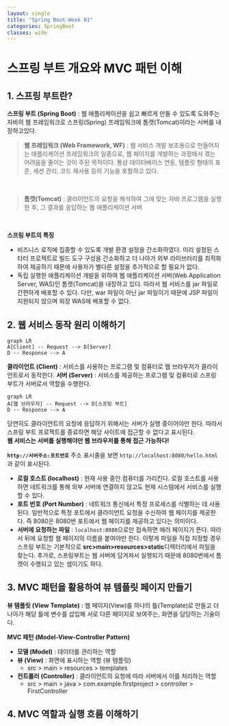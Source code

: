 ```yaml
---
layout: single
title: "Spring Boot-Week 01"
categories: SpringBoot
classes: wide
---
```


# 스프링 부트 개요와 MVC 패턴 이해

## 1. 스프링 부트란?
**스프링 부트 (Spring Boot)** : 웹 애플리케이션을 쉽고 빠르게 만들 수 있도록 도와주는 자바의 웹 프레임워크로 스프링(Spring) 프레임워크에 톰캣(Tomcat)이라는 서버를 내장하고있다.
 > **웹 프레임워크 (Web Framework, WF)** : 웹 서비스 개발 보조용으로 만들어지는 애플리케이션 프레임워크의 일종으로, 웹 페이지를 개발하는 과정에서 겪는 어려움을 줄이는 것이 주된 목적이다. 통상 데이터베이스 연동, 템플릿 형태의 표준, 세션 관리, 코드 재사용 등의 기능을 포함하고 있다.

<br>

 > **톰캣(Tomcat)** : 클라이언트의 요청을 해석하여 그에 맞는 자바 프로그램을 실행한 후, 그 결과를 응답하는 웹 애플리케이션 서버

<br>

**스프링 부트의 특징**
- 비즈니스 로직에 집중할 수 있도록 개발 환경 설정을 간소화하였다. 미리 설정된 스타터 프로젝트로 빌드 도구 구성을 간소화하고 더 나아가 외부 라이브러리를 최적화하여 제공하기 때문에 사용자가 별다른 설정을 추가적으로 할 필요가 없다.
- 독립 실행한 애플리케이션 개발을 위하여 웹 애플리케이션 서버(Web Application Server, WAS)인 톰캣(Tomcat)을 내장하고 있다. 따라서 웹 서비스를 jar 파일로 간편하게 배포할 수 있다. 다만, war 파일이 아닌 jar 파일이기 때문에 JSP 파일이 지원되지 않으며 외장 WAS에 배포할 수 없다.

## 2. 웹 서비스 동작 원리 이해하기

```mermaid
graph LR
A[Client] -- Request --> D[Server]
D -- Response --> A
```

**클라이언트 (Client)** : 서비스를 사용하는 프로그램 및 컴퓨터로 웹 브라우저가 클라이언트로서 동작한다.
**서버 (Server)** : 서비스를 제공하는 프로그램 및 컴퓨터로 스프링 부트가 서버로서 역할을 수행한다.

```mermaid
graph LR
A[웹 브라우저] -- Request --> D[스프링 부트]
D -- Response --> A
```

당연히도 클라이언트의 요청에 응답하기 위해서는 서버가 실행 중이어야만 한다. 따라서 스프링 부트 프로젝트를 종료하면 해당 사이트에 접근할 수 없다고 표시된다.  <br>
**웹 서비스는 서버를 실행해야만 웹 브라우저를 통해 접근 가능하다!** <br>

**```http://서버주소:포트번호```**
주소 표시줄을 보면 ```http://localhost:8080/hello.html```과 같이 표시된다. 

- **로컬 호스트 (localhost)** : 현재 사용 중인 컴퓨터를 가리킨다. 로컬 호스트를 사용하면 네트워크를 통해 외부 서버에 연결하지 않고도 현재 시스템에서 서비스를 실행할 수 있다.
- **포트 번호 (Port Number)** : 네트워크 통신에서 특정 프로세스를 식별하는 데 사용된다. 일반적으로 특정 포트에서 클라이언트 요청을 수신하여 웹 페이지를 제공한다. 즉 8080은 8080번 포트에서 웹 페이지를 제공하고 있다는 의미이다.
- **서버에 요청하는 파일** : ```localhost:8080```으로만 접속하면 에러 페이지가 뜬다. 따라서 뒤에 요청할 웹 페이지의 이름을 붙여야만 한다. 이렇게 파일을 직접 지정할 경우 스프링 부트는 기본적으로 **src>main>resources>static**디렉터리에서 파일을 찾는다. 추가로, 스프링부트는 웹 서버에 담겨져서 실행되기 때문에 8080번에서 톰캣이 수행되고 있는 셈이기도 하다.

## 3. MVC 패턴을 활용하여 뷰 템플릿 페이지 만들기

**뷰 템플릿 (View Template)** : 웹 페이지(View)를 하나의 틀(Template)로 만들고 더 나아가 해당 틀에 변수를 삽입해 서로 다른 페이지로 보여주는, 화면을 담당하는 기술이다.

**MVC 패턴 (Model-View-Controller Pattern)**
- **모델 (Model)** : 데이터를 관리하는 역할
- **뷰 (View)** : 화면에 표시하는 역할 (뷰 템플릿)
  - src > main > resources > templates
- **컨트롤러 (Controller)** : 클라이언트의 요청에 따라 서버에서 이를 처리하는 역할
  - src > main > java > com.example.firstproject > controller > FirstController


## 4. MVC 역할과 실행 흐름 이해하기
